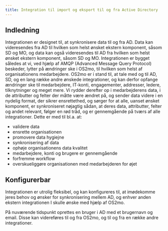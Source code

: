 ```yaml
---
title: Integration til import og eksport til og fra Active Directory
---
```


## Indledning

Integrationen er designet til, at synkronisere data til og fra AD. Data kan videresendes fra AD til hvilken som helst
ønsket ekstern komponent, såsom SD og MO, og data kan også videresendes til AD fra hvilken som helst ønsket ekstern
komponent, såsom SD og MO.
Integrationen er bygget således at vi, ved hjælp af AMQP (Advanced Message Query Protocol) beskeder, lytter på ændringer
ske i OS2mo, til hvilken som helst af organisationens medarbejdere. OS2mo er i stand til, at tale med og til AD, SD, og
en lang række andre ønskede integrationer, og kan derfor opfange ændringer ske til medarbejdere, IT-konti, engagementer,
addresser, ledere, tilknytninger og meget mere. Vi rydder derefter op i medarbejderens data, i de attributter og felter
der måtte være ændret på, og sender data videre i en nydelig format, der sikrer ensrettethed, og sørger for at alle,
uanset ønsket komponent, er synkroniseret nøjagtig sådan, at deres data, attributter, felter og andet relevant, følger
en rød tråd, og er gennemgående på tværs af alle integrationer. Dette er med til bl.a. at:

- validere data
- ensrette organisationen
- promovere data hygiejne
- synkronisering af data
- ophøje organisationens data kvalitet
- medarbejdere, konti og brugere er gennemgående
- forfremme workflow
- overskueliggøre organisationen med medarbejderen for øjet

## Konfigurerbar

Integrationen er utrolig fleksibel, og kan konfigureres til, at imødekomme jeres behov og ønsker for synkronisering
mellem AD, og enhver anden ekstern integrationen I skulle ønske med hjælp af OS2mo.

På nuværende tidspunkt oprettes en bruger i AD med et brugernavn og email. Disse kan videreføres til og fra OS2mo, og
til og fra en række andre integrationer.
